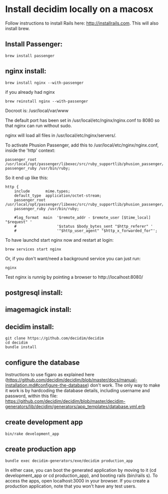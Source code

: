 # Install decidim locally on a macosx

Follow instructions to install Rails here: http://installrails.com. This will also install brew.

## Install Passenger:
```
brew install passenger
```

## nginx install:
```
brew install nginx --with-passenger
```
if you already had nginx
```
brew reinstall nginx --with-passenger
```

Docroot is: /usr/local/var/www

The default port has been set in /usr/local/etc/nginx/nginx.conf to 8080 so that
nginx can run without sudo.

nginx will load all files in /usr/local/etc/nginx/servers/.

To activate Phusion Passenger, add this to /usr/local/etc/nginx/nginx.conf, inside the 'http' context:
```
passenger_root /usr/local/opt/passenger/libexec/src/ruby_supportlib/phusion_passenger/locations.ini;
passenger_ruby /usr/bin/ruby;
```
So it end up like this:
```
http {
    include       mime.types;
    default_type  application/octet-stream;
    passenger_root /usr/local/opt/passenger/libexec/src/ruby_supportlib/phusion_passenger/locations.ini;
    passenger_ruby /usr/bin/ruby;

    #log_format  main  '$remote_addr - $remote_user [$time_local] "$request" '
    #                  '$status $body_bytes_sent "$http_referer" '
    #                  '"$http_user_agent" "$http_x_forwarded_for"';
```

To have launchd start nginx now and restart at login:
  ```
brew services start nginx
```
Or, if you don't want/need a background service you can just run:
```
nginx
```

Test nginx is runnig by pointing a browser to http://localhost:8080/

## postgresql install:

## imagemagick install:


## decidim install:
```
git clone https://github.com/decidim/decidim
cd decidim
bundle install
```

## configure the database
Instructions to use figaro as explained here (https://github.com/decidim/decidim/blob/master/docs/manual-installation.md#configure-the-database) don't work. The only way to make it work is by hardcoding the database details, including username and password, within this file: https://github.com/decidim/decidim/blob/master/decidim-generators/lib/decidim/generators/app_templates/database.yml.erb


## create development app
```
bin/rake development_app
```

## create production app
```
bundle exec decidim-generators/exe/decidim production_app
```

In either case, you can boot the generated application by moving to it (cd development_app or cd production_app), and booting rails (bin/rails s). To access the apps, open localhost:3000 in your browser. If you create a production application, note that you won't have any test users.

